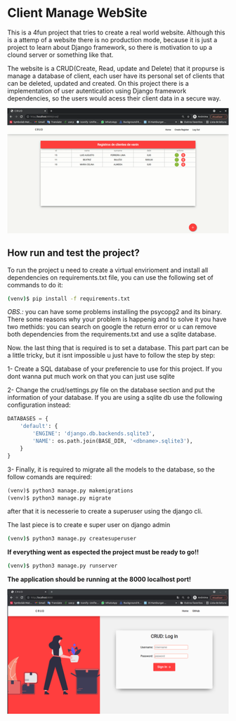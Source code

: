 # Client Manage WebSite

This is a 4fun project that tries to create a real world website. Although this is a attemp of a website there is no production mode, because it is just a project to learn about Django framework, so there is motivation to up a clound server or something like that.

The website is a CRUD(Create, Read, update and Delete) that it propurse is manage a database of client, each user have its personal set of clients that can be deleted, updated and created. On this project there is a implementation of user autentication using Django framework dependencies, so the users would acess their client data in a secure way.

<p align="center">
<img src="./assets/project_video.gif" >
</p>

## How run and test the project?

To run the project u need to create a virtual envirioment and install all dependencies on requirements.txt file, you can use the following set of commands to do it:

```bash
(venv)$ pip install -f requirements.txt
```

_OBS.:_ you can have some problems installing the psycopg2 and its binary. There some reasons why your problem is happenig and to solve it you have two methids: you can search on google the return error or u can remove both dependencies from the requirements.txt and use a sqlite database.

Now. the last thing that is required is to set a database. This part part can be a little tricky, but it isnt impossible u just have to follow the step by step:

1- Create a SQL database of your preferencie to use for this project. If you dont wanna put much work on that you can just use sqlite

2- Change the crud/settings.py file on the database section and put the information of your database. If you are using a sqlite db use the following configuration instead:

```python
DATABASES = {
    'default': {
        'ENGINE': 'django.db.backends.sqlite3',
        'NAME': os.path.join(BASE_DIR, '<dbname>.sqlite3'),
    }
}
```

3- Finally, it is required to migrate all the models to the database, so the follow comands are required:

```python
(venv)$ python3 manage.py makemigrations
(venv)$ python3 manage.py migrate
```

after that it is necesserie to create a superuser using the django cli.

The last piece is to create e super user on django admin

```bash
(venv)$ python3 manage.py createsuperuser
```

**If everything went as espected the project must be ready to go!!**

```bash
(venv)$ python3 manage.py runserver
```

**The application should be running at the 8000 localhost port!**

<p align="center">

![login area](./assets/login_area.png)

</p>
